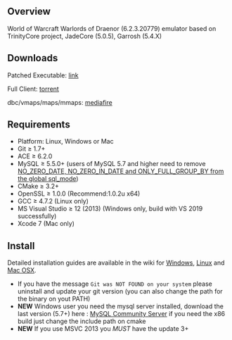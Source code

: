 ## Overview
World of Warcraft Warlords of Draenor (6.2.3.20779) emulator based on TrinityCore project, JadeCore (5.0.5), Garrosh (5.4.X)


## Downloads

Patched Executable: [link](http://www.mediafire.com/file/nltflkn5nx7fhci/Wow-64-Patched.exe)

Full Client: [torrent](http://wowcircle.com/files/WowCircle%206.2.3.torrent)

dbc/vmaps/maps/mmaps: [mediafire](http://www.mediafire.com/file/x191aw91im1391e/ServerData.7z)


## Requirements

+ Platform: Linux, Windows or Mac
+ Git ≥ 1.7+
+ ACE ≥ 6.2.0
+ MySQL ≥ 5.5.0+ (users of MySQL 5.7 and higher need to remove <u>NO_ZERO_DATE, NO_ZERO_IN_DATE and ONLY_FULL_GROUP_BY from the global sql_mode</u>)
+ CMake ≥ 3.2+
+ OpenSSL ≥ 1.0.0 (Recommend:1.0.2u x64)
+ GCC ≥ 4.7.2 (Linux only)
+ MS Visual Studio ≥ 12 (2013) (Windows only, build with VS 2019 successfully)
+ Xcode 7 (Mac only)


## Install

Detailed installation guides are available in the wiki for
[Windows](http://collab.kpsn.org/display/tc/Win),
[Linux](http://collab.kpsn.org/display/tc/Linux) and
[Mac OSX](http://collab.kpsn.org/display/tc/Mac).

- If you have the message `Git was NOT FOUND on your system` please uninstall and update your git version (you can also change the path for the binary on yout PATH)
- **NEW** Windows user you need the mysql server installed, download the last version (5.7+) here : [MySQL Community Server](http://dev.mysql.com/downloads/mysql/) if you need the x86 build just change the include path on cmake
- **NEW** If you use MSVC 2013 you *MUST* have the update 3+
